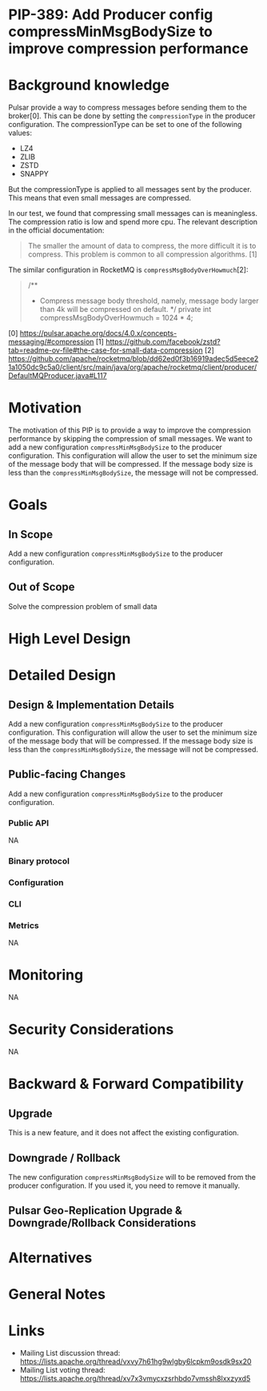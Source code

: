 # PIP-389: Add Producer config compressMinMsgBodySize to improve compression performance

# Background knowledge
Pulsar provide a way to compress messages before sending them to the broker[0]. This can be done by setting the `compressionType` in the producer configuration.
The compressionType can be set to one of the following values:
- LZ4
- ZLIB
- ZSTD
- SNAPPY

But the compressionType is applied to all messages sent by the producer. This means that even small messages are compressed.

In our test, we found that compressing small messages can is meaningless. The compression ratio is low and spend more cpu.
The relevant description in the official documentation:
>The smaller the amount of data to compress, the more difficult it is to compress. This problem is common to all compression algorithms. [1]

The similar configuration in RocketMQ is `compressMsgBodyOverHowmuch`[2]:
>/**
>* Compress message body threshold, namely, message body larger than 4k will be compressed on default.
>*/
>private int compressMsgBodyOverHowmuch = 1024 * 4;

[0] https://pulsar.apache.org/docs/4.0.x/concepts-messaging/#compression
[1] https://github.com/facebook/zstd?tab=readme-ov-file#the-case-for-small-data-compression
[2] https://github.com/apache/rocketmq/blob/dd62ed0f3b16919adec5d5eece21a1050dc9c5a0/client/src/main/java/org/apache/rocketmq/client/producer/DefaultMQProducer.java#L117

# Motivation

The motivation of this PIP is to provide a way to improve the compression performance by skipping the compression of small messages.
We want to add a new configuration `compressMinMsgBodySize` to the producer configuration.
This configuration will allow the user to set the minimum size of the message body that will be compressed.
If the message body size is less than the `compressMinMsgBodySize`, the message will not be compressed.

# Goals

## In Scope

Add a new configuration `compressMinMsgBodySize` to the producer configuration.

## Out of Scope

Solve the compression problem of small data

# High Level Design

# Detailed Design

## Design & Implementation Details

Add a new configuration `compressMinMsgBodySize` to the producer configuration.
This configuration will allow the user to set the minimum size of the message body that will be compressed.
If the message body size is less than the `compressMinMsgBodySize`, the message will not be compressed.

## Public-facing Changes

Add a new configuration `compressMinMsgBodySize` to the producer configuration.


### Public API
NA
### Binary protocol

### Configuration

### CLI

### Metrics

NA

# Monitoring

NA

# Security Considerations

NA

# Backward & Forward Compatibility

## Upgrade

This is a new feature, and it does not affect the existing configuration.

## Downgrade / Rollback

The new configuration `compressMinMsgBodySize` will to be removed from the producer configuration.
If you used it, you need to remove it manually.

## Pulsar Geo-Replication Upgrade & Downgrade/Rollback Considerations

<!--
Describe what needs to be considered in Pulsar Geo-Replication in the upgrade and possible downgrade/rollback of this feature.
-->

# Alternatives

<!--
If there are alternatives that were already considered by the authors or, after the discussion, by the community, and were rejected, please list them here along with the reason why they were rejected.
-->

# General Notes

# Links

<!--
Updated afterwards
-->
* Mailing List discussion thread: https://lists.apache.org/thread/vxvy7h61hg9wlgby6lcpkm9osdk9sx20
* Mailing List voting thread: https://lists.apache.org/thread/xv7x3vmycxzsrhbdo7vmssh8lxxzyxd5
